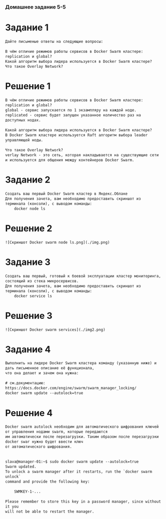 ### Домашнее задание 5-5

# Задание 1
    
    Дайте письменые ответы на следующие вопросы:

    В чём отличие режимов работы сервисов в Docker Swarm кластере: replication и global?
    Какой алгоритм выбора лидера используется в Docker Swarm кластере?
    Что такое Overlay Network?

# Решение 1
    
    В чём отличие режимов работы сервисов в Docker Swarm кластере: replication и global?
    global - сервис запускается по 1 экзампляру на каждой ноде.
    replicated - сервис будет запущен указанное количество раз на доступных нодах.

    Какой алгоритм выбора лидера используется в Docker Swarm кластере?
    В Docker Swarm кластере используется Raft алгоритм выбора leader управляющей ноды.

    Что такое Overlay Network?
    verlay Network - это сеть, которая накладывается на существующие сети и используется для общения между контейнеров Docker Swarm.


# Задание 2

    Создать ваш первый Docker Swarm кластер в Яндекс.Облаке
    Для получения зачета, вам необходимо предоставить скриншот из терминала (консоли), с выводом команды:
        docker node ls

# Решение 2

    ![Скриншот Docker swarm node ls.png](./img.png)


# Задание 3

    Создать ваш первый, готовый к боевой эксплуатации кластер мониторинга, состоящий из стека микросервисов.
    Для получения зачета, вам необходимо предоставить скриншот из терминала (консоли), с выводом команды:
        docker service ls


# Решение 3

    ![Скриншот Docker swarm services](./img2.png)


# Задание 4

    Выполнить на лидере Docker Swarm кластера команду (указанную ниже) и дать письменное описание её функционала, 
    что она делает и зачем она нужна:

    # см.документацию: https://docs.docker.com/engine/swarm/swarm_manager_locking/
    docker swarm update --autolock=true

# Решение 4

    Docker swarm autolock необходим для автоматического шифрования ключей от управления нодами swarm, которые передаются 
    им автоматически после перезагрузки. Таким образом после перезагрузки docker swar нужно будет ввести ключ 
    от автоматического шифрования.


    slava@manager-01:~$ sudo docker swarm update --autolock=true
    Swarm updated.
    To unlock a swarm manager after it restarts, run the `docker swarm unlock`
    command and provide the following key:
    
        SWMKEY-1-...
    
    Please remember to store this key in a password manager, since without it you
    will not be able to restart the manager.
